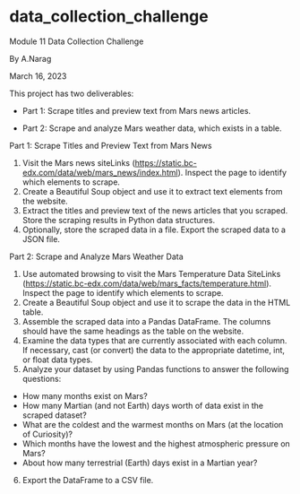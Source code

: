 # data_collection_challenge
Module 11 Data Collection Challenge

By A.Narag

March 16, 2023

This project has two deliverables:

- Part 1: Scrape titles and preview text from Mars news articles.

- Part 2: Scrape and analyze Mars weather data, which exists in a table.

Part 1: Scrape Titles and Preview Text from Mars News
1. Visit the Mars news siteLinks (https://static.bc-edx.com/data/web/mars_news/index.html). Inspect the page to identify which elements to scrape.
2. Create a Beautiful Soup object and use it to extract text elements from the website.
3. Extract the titles and preview text of the news articles that you scraped. Store the scraping results in Python data structures.
4. Optionally, store the scraped data in a file. Export the scraped data to a JSON file.

Part 2: Scrape and Analyze Mars Weather Data
1. Use automated browsing to visit the Mars Temperature Data SiteLinks (https://static.bc-edx.com/data/web/mars_facts/temperature.html). Inspect the page to identify which elements to scrape. 
2. Create a Beautiful Soup object and use it to scrape the data in the HTML table. 
3. Assemble the scraped data into a Pandas DataFrame. The columns should have the same headings as the table on the website.
4. Examine the data types that are currently associated with each column. If necessary, cast (or convert) the data to the appropriate datetime, int, or float data types.
5. Analyze your dataset by using Pandas functions to answer the following questions:
  - How many months exist on Mars?
  - How many Martian (and not Earth) days worth of data exist in the scraped dataset?
  - What are the coldest and the warmest months on Mars (at the location of Curiosity)? 
  - Which months have the lowest and the highest atmospheric pressure on Mars?
  - About how many terrestrial (Earth) days exist in a Martian year? 
6. Export the DataFrame to a CSV file.
